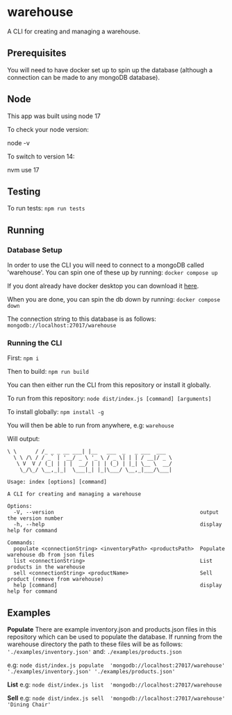 # warehouse

A CLI for creating and managing a warehouse.

## Prerequisites

You will need to have docker set up to spin up the database (although a connection can be made to any mongoDB database).

## Node

This app was built using node 17

To check your node version:

node -v

To switch to version 14:

nvm use 17

## Testing

To run tests:
`npm run tests`

## Running

### Database Setup

In order to use the CLI you will need to connect to a mongoDB called 'warehouse'. You can spin one of these up by running:
`docker compose up`

If you dont already have docker desktop you can download it [here](https://www.docker.com/products/docker-desktop/).

When you are done, you can spin the db down by running:
`docker compose down`

The connection string to this database is as follows:
`mongodb://localhost:27017/warehouse`

### Running the CLI

First:
`npm i`

Then to build:
`npm run build`

You can then either run the CLI from this repository or install it globally.

To run from this repository:
`node dist/index.js [command] [arguments]`

To install globally:
`npm install -g`

You will then be able to run from anywhere, e.g:
`warehouse`

Will output:

```
\ \      / /_ _ _ __ ___| |__   ___  _   _ ___  ___
  \ \ /\ / / _` | '__/ _ \ '_ \ / _ \| | | / __|/ _ \
   \ V  V / (_| | | |  __/ | | | (_) | |_| \__ \  __/
    \_/\_/ \__,_|_|  \___|_| |_|\___/ \__,_|___/\___|

Usage: index [options] [command]

A CLI for creating and managing a warehouse

Options:
  -V, --version                                               output the version number
  -h, --help                                                  display help for command

Commands:
  populate <connectionString> <inventoryPath> <productsPath>  Populate warehouse db from json files
  list <connectionString>                                     List products in the warehouse
  sell <connectionString> <productName>                       Sell product (remove from warehouse)
  help [command]                                              display help for command
```

## Examples

**Populate**
There are example inventory.json and products.json files in this repository which can be used to populate the database. If running from the warehouse directory the path to these files will be as follows:
`'./examples/inventory.json'`
and:
`./examples/products.json`

e.g:
`node dist/index.js populate  'mongodb://localhost:27017/warehouse' './examples/inventory.json' './examples/products.json'`

**List**
e.g:
`node dist/index.js list  'mongodb://localhost:27017/warehouse`

**Sell**
e.g:
`node dist/index.js sell  'mongodb://localhost:27017/warehouse' 'Dining Chair'`
